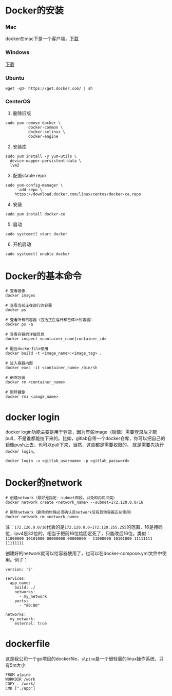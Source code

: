 # Docker的安装

### Mac

docker在mac下是一个客户端，[下载](https://download.docker.com/mac/stable/Docker.dmg)

### Windows
[下载](https://docs.docker.com/docker-for-windows/install/)

### Ubuntu
```
wget -qO- https://get.docker.com/ | sh
```

### CenterOS
1. 删除旧版
```
sudo yum remove docker \
          docker-common \
          docker-selinux \
          docker-engine
```

2.  安装库
```
sudo yum install -y yum-utils \
  device-mapper-persistent-data \
  lvm2
```

3. 配置stable repo
```
sudo yum-config-manager \
    --add-repo \
    https://download.docker.com/linux/centos/docker-ce.repo
```
4. 安装
```
sudo yum install docker-ce
```
5. 启动
```
sudo systemctl start docker
```

6. 开机启动

```
sudo systemctl enable docker
```

# Docker的基本命令

```
# 查看镜像
docker images

# 查看当前正在运行的容器
docker ps

# 查看所有的容器（包括正在运行和已停止的容器）
docker ps -a

# 查看容器的详细信息
docker inspect <container_name|container_id>

# 配合dockerfile使用
docker build -t <image_name>:<image_tag> .

# 进入容器内部
docker exec -it <container_name> /bin/sh

# 删除容器
docker rm <container_name>

# 删除镜像
docker rmi <image_name>
```

# docker login

docker login功能主要是用于登录，因为有些image（镜像）需要登录后才能pull，不是谁都能拉下来的。比如，gitlab自带一个docker仓库，你可以把自己的镜像push上去，也可以pull下来，当然，这些都是需要权限的。
就是需要先执行`docker login`。
```
docker login -u <gitlab_username> -p <gitlab_password>
```

# Docker的network

```
# 创建network（最好是指定--subnet网段，以免和内网冲突）
docker network create <network_name> --subnet=172.120.0.0/16

# 删除network（删除的时候必须确认该network没有其他容器正在使用）
docker network rm <network_name>

```

注：`172.120.0.0/16`代表的是`172.120.0.0~172.120.255.255`的范围，16是掩码位，ipv4是32位的，相当于把前16位给固定死了，只能改后16位。类似：
`11000000 10101000 00000000 00000000 - 11000000 10101000 11111111 11111111`

创建好的network就可以给容器使用了，也可以在docker-compose.yml文件中使用。例子：

```
version: '2'

services:
  app_name:
    build: ./
    networks:
      - my_network
    ports:
      - "80:80"

networks:
  my_network:
    external: true
```

# dockerfile

这是我公司一个go项目的dockerfile，`alpine`是一个很轻量的linux操作系统，只有5m大小

```
FROM alpine
WORKDIR /work
COPY . /work/
CMD ["./app"]
```
